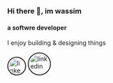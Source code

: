 ### Hi there 👋, im wassim
#### a softwre developer
I enjoy building & designing things


[<img style='border: 2px solid #222; padding: 2px; border-radius: 35px' src='https://cdn0.iconfinder.com/data/icons/social-media-2091/100/social-32-512.png' alt='linkedin' height='35' width='35'>](https://www.codepen.io/wassimbj) [<img style='border: 2px solid #222; padding: 2px; border-radius: 35px' src='https://cdn2.iconfinder.com/data/icons/simple-social-media-shadow/512/14-512.png' alt='linkedin' height='45' width='45'>](https://www.linkedin.com/in/wassimbj/)  
